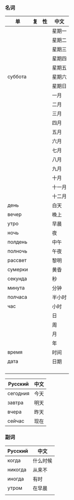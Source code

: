### 名词

| 单 | 复 | 性 | 中文 |
| --- | --- | --- | --- |
| | | | 星期一 |
| | | | 星期二 |
| | | | 星期三 |
| | | | 星期四 |
| | | | 星期五 |
| суббота | | | 星期六 |
| | | | 星期日 |
| | | | 一月 |
| | | | 二月 |
| | | | 三月 |
| | | | 四月 |
| | | | 五月 |
| | | | 六月 |
| | | | 七月 |
| | | | 八月 |
| | | | 九月 |
| | | | 十月 |
| | | | 十一月 |
| | | | 十二月 |
| день | | | 白天 |
| вечер | | | 晚上 |
| утро | | | 早晨 |
| ночь | | | 夜 |
| полдень | | | 中午 |
| полночь | | | 午夜 |
| рассвет | | | 黎明 |
| сумерки | | | 黄昏 |
| секунда | | | 秒 |
| минута | | | 分钟 |
| полчаса | | | 半小时 |
| час | | | 小时 |
| | | | 日 |
| | | | 周 |
| | | | 月 |
| | | | 年 |
| время | | | 时间 |
| дата | | | 日期 |
| | | | |
| | | | |
| | | | |
| | | | |

| Русский | 中文 |
| --- | --- |
| сегодния | 今天 |
| завтра | 明天 |
| вчера | 昨天 |
| сейчас | 现在 |

### 副词

| Русский | 中文 |
| --- | --- |
| когда | 什么时候 |
| никогда | 从来不 |
| иногда | 有时 |
| утром | 在早晨 |
| | |
